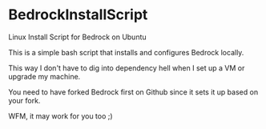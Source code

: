 BedrockInstallScript
====================

Linux Install Script for Bedrock on Ubuntu

This is a simple bash script that installs and configures Bedrock locally.

This way I don't have to dig into dependency hell when I set up a VM or upgrade my machine.

You need to have forked Bedrock first on Github since it sets it up based on your fork.

WFM, it may work for you too ;)
